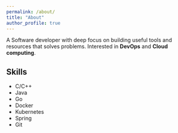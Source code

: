```yaml
---
permalink: /about/
title: "About"
author_profile: true
---
```

A Software developer with deep focus on building useful tools and resources that solves problems. Interested in __DevOps__ and __Cloud computing__.

## Skills
- C/C++
- Java
- Go
- Docker
- Kubernetes
- Spring
- Git
<br/><br/>
